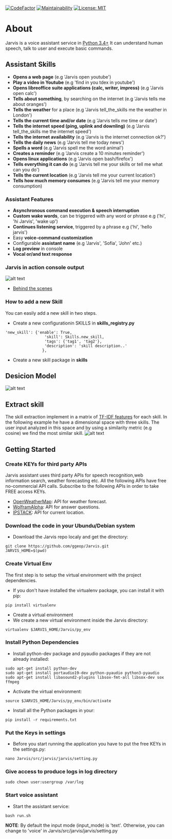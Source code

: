 [![CodeFactor](https://www.codefactor.io/repository/github/ggeop/python-voice-assistant/badge)](https://www.codefactor.io/repository/github/ggeop/Python-voice-assistant)
[![Maintainability](https://api.codeclimate.com/v1/badges/8c90305e22186cc2c9d5/maintainability)](https://codeclimate.com/github/ggeop/Python-voice-assistant/maintainability)
[![License: MIT](https://img.shields.io/badge/License-MIT-yellow.svg)](https://opensource.org/licenses/MIT)
# About
Jarvis is a voice assistant service in [Python 3.4+](https://www.python.org/downloads/release/python-360/)
It can understand human speech, talk to user and execute basic commands.

## Assistant Skills
*   **Opens a web page** (e.g 'Jarvis open youtube')
*   **Play a video in Youtube** (e.g 'find in you tdex in youtube')
*   **Opens libreoffice suite applications (calc, writer, impress)** (e.g 'Jarvis open calc')
*   **Tells about something**, by searching on the internet (e.g 'Jarvis tells me about oranges')
*   **Tells the weather** for a place (e.g 'Jarvis tell_the_skills me the weather in London')
*   **Tells the current time and/or date** (e.g 'Jarvis tells me time or date')
*   **Tells the internet speed (ping, uplink and downling)** (e.g 'Jarvis tell_the_skills me the internet speed')
*   **Tells the internet availability** (e.g 'Jarvis is the internet connection ok?')
*   **Tells the daily news** (e.g 'Jarvis tell me today news')
*   **Spells a word** (e.g 'Jarvis spell me the word animal')
*   **Creates a reminder** (e.g 'Jarvis create a 10 minutes reminder')
*   **Opens linux applications** (e.g 'Jarvis open bash/firefox')
*   **Tells everything it can do** (e.g 'Jarvis tell me your skills or tell me what can you do')
*   **Tells the current location** (e.g 'Jarvis tell me your current location')
*   **Tells how much memory consumes** (e.g 'Jarvis tell me your memory consumption)

### Assistant Features
*   **Asynchronous command execution & speech interruption**
*   **Custom wake words**, can be triggered with any word or phrase e.g ('hi', 'hi Jarvis', 'wake up') 
*   **Continues listening service**, triggered by a phrase e.g ('hi', 'hello jarvis')
*   Easy **voice-command customization**
*   Configurable **assistant name** (e.g 'Jarvis', 'Sofia', 'John' etc.)
*   **Log preview** in console
*   **Vocal or/and text response**

### Jarvis in action console output
![alt text](https://github.com/ggeop/Jarvis/blob/master/imgs/Jarvis_printscreen.PNG)

*   [Behind the scenes](https://github.com/ggeop/Jarvis/blob/master/imgs/jarvis_log.PNG)

### How to add a new Skill
You can easily add a new skill in two steps.
*   Create a new configurationin SKILLS in **skills_registry.py**
```{python}
'new_skill': {'enable': True,
                 'skill': Skills.new_skill,
                 'tags': {'tag1', 'tag2'},
                 'description': 'skill description..'
                },                
```
*   Create a new skill package in **skills**

## Desicion Model
![alt text](https://github.com/ggeop/Jarvis/blob/master/imgs/desicion_model.png)

## Extract skill
The skill extraction implement in a matrix of [TF-IDF features](https://scikit-learn.org/stable/modules/generated/sklearn.feature_extraction.text.TfidfVectorizer.html) for each skill.
In the following example he have a dimensional space with three skills.
The user input analyzed in this space and by using a similarity metric (e.g cosine) we find the most similar skill.
![alt text](https://github.com/ggeop/Jarvis/blob/master/imgs/skill_space_desicion.png)

## Getting Started
### Create KEYs for third party APIs
Jarvis assistant uses third party APIs for speech recognition,web information search, weather forecasting etc.
All the following APIs have free no-commercial API calls. Subscribe to the following APIs in order to take FREE access KEYs.
*   [OpenWeatherMap](https://openweathermap.org/appid): API for weather forecast.
*   [WolframAlpha](https://developer.wolframalpha.com/portal/myapps/): API for answer questions.
*   [IPSTACK](https://ipstack.com/signup/free): API for current location.
### Download the code in your Ubundu/Debian system
*   Download the Jarvis repo localy and get the directory:

```{bash}
git clone https://github.com/ggeop/Jarvis.git
JARVIS_HOME=$(pwd) 
```

### Create Virtual Env
The first step is to setup the virtual environment with the project dependencies.
*   If you don't have installed the virtualenv package, you can install it with pip:
```{bash}
pip install virtualenv
```
*   Create a virtual environment
*   We create a new virtual environment inside the Jarvis directory:
```{bash}
virtualenv $JARVIS_HOME/Jarvis/py_env
```

### Install Python Dependencies
*   Install python-dev package and pyaudio packages if they are not already installed:
```{bash}
sudo apt-get install python-dev
sudo apt-get install portaudio19-dev python-pyaudio python3-pyaudio
sudo apt-get install libasound2-plugins libsox-fmt-all libsox-dev sox ffmpeg
```
*   Activate the virtual environment:
```{bash}
source $JARVIS_HOME/Jarvis/py_env/bin/activate
```
*   Install all the Python packages in your:
```{bash}
pip install -r requirements.txt
```

### Put the Keys in settings
*   Before you start running the application you have to put the free KEYs in the settings.py:
```{bash}
nano Jarvis/src/jarvis/jarvis/setting.py
```

### Give access to produce logs in log directory
```{bash}
sudo chown user:usergroup /var/log
```

### Start voice assistant
*   Start the assistant service:
```{bash}
bash run.sh
```

**NOTE**: By default the input mode (input_mode) is 'text'. Otherwise, you can change to 'voice'
in Jarvis/src/jarvis/jarvis/setting.py

